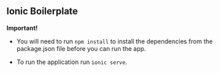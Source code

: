 ## Ionic Boilerplate

**Important!**
- You will need to run `npm install` to install the dependencies from the package.json file before you can run the app.

- To run the application run `ionic serve`.